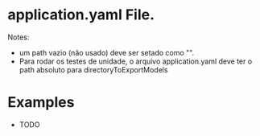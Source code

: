 # application.yaml File.

Notes:
- um path vazio (não usado) deve ser setado como "".
- Para rodar os testes de unidade, o arquivo application.yaml deve ter o path absoluto para directoryToExportModels


# Examples

 - TODO 
